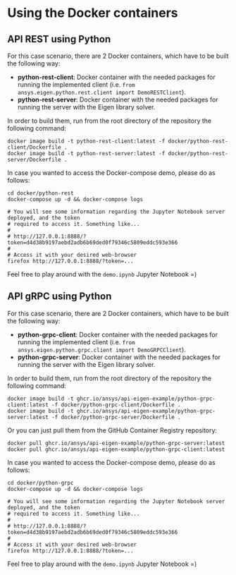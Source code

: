 # Using the Docker containers

## API REST using Python
For this case scenario, there are 2 Docker containers, which have to be built the following way:
* **python-rest-client**: Docker container with the needed packages for running the implemented client (i.e. ```from ansys.eigen.python.rest.client import DemoRESTClient```).
* **python-rest-server**: Docker container with the needed packages for running the server with the Eigen library solver.

In order to build them, run from the root directory of the repository the following command:
```
docker image build -t python-rest-client:latest -f docker/python-rest-client/Dockerfile .
docker image build -t python-rest-server:latest -f docker/python-rest-server/Dockerfile .
```

In case you wanted to access the Docker-compose demo, please do as follows:
```
cd docker/python-rest
docker-compose up -d && docker-compose logs

# You will see some information regarding the Jupyter Notebook server deployed, and the token
# required to access it. Something like...
#
# http://127.0.0.1:8888/?token=d4d38b9197aebd2adb6b69ded0f79346c5809eddc593e366
#
# Access it with your desired web-browser
firefox http://127.0.0.1:8888/?token=...
```

Feel free to play around with the ```demo.ipynb``` Jupyter Notebook =)


## API gRPC using Python
For this case scenario, there are 2 Docker containers, which have to be built the following way:
* **python-grpc-client**: Docker container with the needed packages for running the implemented client (i.e. ```from ansys.eigen.python.grpc.client import DemoGRPCClient```).
* **python-grpc-server**: Docker container with the needed packages for running the server with the Eigen library solver.

In order to build them, run from the root directory of the repository the following command:
```
docker image build -t ghcr.io/ansys/api-eigen-example/python-grpc-client:latest -f docker/python-grpc-client/Dockerfile .
docker image build -t ghcr.io/ansys/api-eigen-example/python-grpc-server:latest -f docker/python-grpc-server/Dockerfile .
```

Or you can just pull them from the GitHub Container Registry repository:
```
docker pull ghcr.io/ansys/api-eigen-example/python-grpc-server:latest
docker pull ghcr.io/ansys/api-eigen-example/python-grpc-client:latest
```
In case you wanted to access the Docker-compose demo, please do as follows:
```
cd docker/python-grpc
docker-compose up -d && docker-compose logs

# You will see some information regarding the Jupyter Notebook server deployed, and the token
# required to access it. Something like...
#
# http://127.0.0.1:8888/?token=d4d38b9197aebd2adb6b69ded0f79346c5809eddc593e366
#
# Access it with your desired web-browser
firefox http://127.0.0.1:8888/?token=...
```

Feel free to play around with the ```demo.ipynb``` Jupyter Notebook =)
